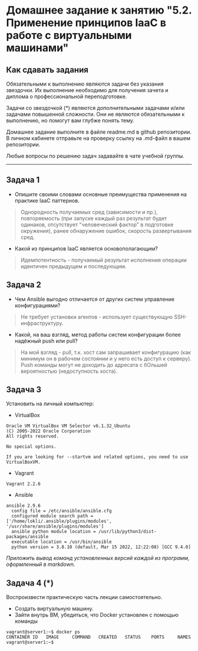 # Домашнее задание к занятию "5.2. Применение принципов IaaC в работе с виртуальными машинами"

## Как сдавать задания

Обязательными к выполнению являются задачи без указания звездочки. Их выполнение необходимо для получения зачета и диплома о профессиональной переподготовке.

Задачи со звездочкой (*) являются дополнительными задачами и/или задачами повышенной сложности. Они не являются обязательными к выполнению, но помогут вам глубже понять тему.

Домашнее задание выполните в файле readme.md в github репозитории. В личном кабинете отправьте на проверку ссылку на .md-файл в вашем репозитории.

Любые вопросы по решению задач задавайте в чате учебной группы.

---

## Задача 1

- Опишите своими словами основные преимущества применения на практике IaaC паттернов.
> Однородность получаемых сред (зависимости и пр.), повторяемость (при запуске каждый раз результат будет одинаков, отсутствует "человеческий фактор" в подготовке окружения), ранее обнаружение ошибок, скорость развертывания сред.
- Какой из принципов IaaC является основополагающим?
> Идемпотентность - получаемый результат исполнения операции идентичен предыдущем и последующим.

## Задача 2

- Чем Ansible выгодно отличается от других систем управление конфигурациями?
> Не требует установки агентов - использует существующую SSH-инфраструктуру.
- Какой, на ваш взгляд, метод работы систем конфигурации более надёжный push или pull?
> На мой взгляд - pull, т.к. хост сам запрашивает конфигурацию (как минимум он в рабочем состоянии и у него есть доступ к серверу). Push команды могут не доходить до адресата с бОльшей вероятностью (недоступность хоста).

## Задача 3

Установить на личный компьютер:

- VirtualBox
``` 
Oracle VM VirtualBox VM Selector v6.1.32_Ubuntu
(C) 2005-2022 Oracle Corporation
All rights reserved.

No special options.

If you are looking for --startvm and related options, you need to use VirtualBoxVM.
```
- Vagrant
```
Vagrant 2.2.6
```
- Ansible
```
ansible 2.9.6
  config file = /etc/ansible/ansible.cfg
  configured module search path = ['/home/lokli/.ansible/plugins/modules', '/usr/share/ansible/plugins/modules']
  ansible python module location = /usr/lib/python3/dist-packages/ansible
  executable location = /usr/bin/ansible
  python version = 3.8.10 (default, Mar 15 2022, 12:22:08) [GCC 9.4.0]

```

*Приложить вывод команд установленных версий каждой из программ, оформленный в markdown.*

## Задача 4 (*)

Воспроизвести практическую часть лекции самостоятельно.

- Создать виртуальную машину.
- Зайти внутрь ВМ, убедиться, что Docker установлен с помощью команды
```
vagrant@server1:~$ docker ps
CONTAINER ID   IMAGE     COMMAND   CREATED   STATUS    PORTS     NAMES
vagrant@server1:~$
```
